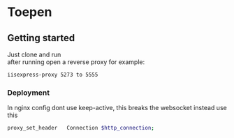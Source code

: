 # Toepen

## Getting started
Just clone and run  
after running open a reverse proxy for example:
```bash
iisexpress-proxy 5273 to 5555
```

### Deployment
In nginx config dont use keep-active, this breaks the websocket instead use this  
```bash
proxy_set_header   Connection $http_connection;
```
